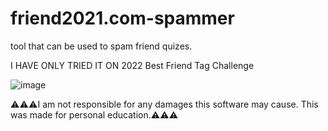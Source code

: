 # friend2021.com-spammer
tool that can be used to spam friend quizes.

I HAVE ONLY TRIED IT ON 2022 Best Friend Tag Challenge 

![image](https://user-images.githubusercontent.com/110359376/182049992-a9f21543-1194-4910-9ec4-6921e4516301.png)

⚠⚠⚠I am not responsible for any damages this software may cause. This was made for personal education.⚠⚠⚠
